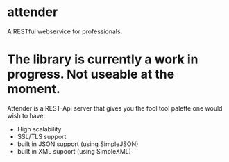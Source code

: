 # attender
A RESTful webservice for professionals. 

# The library is currently a work in progress. Not useable at the moment.

Attender is a REST-Api server that gives you the fool tool palette one would wish to have:
- High scalability
- SSL/TLS support
- built in JSON support (using SimpleJSON)
- built in XML supoort (using SimpleXML)

